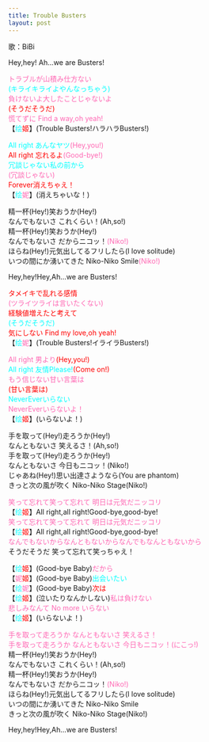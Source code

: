 ```yaml
---
title: Trouble Busters
layout: post
---
```

歌：BiBi

<p>Hey,hey! Ah...we are Busters!</p>

<p><font color="hotpink">トラブルが山積み仕方ない</font><br />
<font color="cyan">(キライキライよやんなっちゃう)</font><br />
<font color="hotpink">負けないよ大したことじゃないよ</font><br />
<font color="red">(そうだそうだ)</font><br />
<font color="hotpink">慌てずに Find a way,oh yeah!</font><br />
【<font color="cyan">绘</font><font color="red">姬</font>】(Trouble Busters!ハラハラBusters!)</p>

<p><font color="cyan">All right あんなヤツ</font><font color="hotpink">(Hey,you!)</font><br />
<font color="red">All right 忘れるよ</font><font color="hotpink">(Good-bye!)</font><br />
<font color="cyan">冗談じゃない私の前から</font><br />
<font color="hotpink">(冗談じゃない)</font><br />
<font color="red">Forever消えちゃえ！</font><br />
【<font color="cyan">绘</font><font color="hotpink">妮</font>】(消えちゃいな！)</p>

<p>精一杯(Hey!)笑おうか(Hey!)<br />
なんでもないさ これくらい！(Ah,so!)<br />
精一杯(Hey!)笑おうか(Hey!)<br />
なんでもないさ だからニコッ！<font color="hotpink">(Niko!)</font><br />
ほらね(Hey!)元気出してるフリしたら(I love solitude)<br />
いつの間にか湧いてきた Niko-Niko Smile<font color="hotpink">(Niko!)</font></p>

<p>Hey,hey!Hey,Ah...we are Busters!</p>

<p><font color="red">タメイキで乱れる感情</font><br />
<font color="hotpink">(ツライツライは言いたくない)</font><br />
<font color="red">経験値増えたと考えて</font><br />
<font color="cyan">(そうだそうだ)</font><br />
<font color="red">気にしない Find my love,oh yeah!</font><br />
【<font color="cyan">绘</font><font color="hotpink">妮</font>】(Trouble Busters!イライラBusters!)</p>

<p><font color="hotpink">All right 男より</font><font color="red">(Hey,you!)</font><br />
<font color="cyan">All right 友情Please!</font><font color="red">(Come on!)</font><br />
<font color="hotpink">もう信じない甘い言葉は</font><br />
<font color="red">(甘い言葉は)</font><br />
<font color="cyan">NeverEverいらない</font><br />
<font color="hotpink">NeverEverいらないよ！</font><br />
【<font color="cyan">绘</font><font color="red">姬</font>】(いらないよ！)</p>

<p>手を取って(Hey!)走ろうか(Hey!)<br />
なんともないさ 笑えるさ！(Ah,so!)<br />
手を取って(Hey!)走ろうか(Hey!)<br />
なんともないさ 今日もニコッ！(Niko!)<br />
じゃあね(Hey!)思い出達さようなら(You are phantom)<br />
きっと次の風が吹く Niko-Niko Stage(Niko!)</p>

<p><font color="hotpink">笑って忘れて笑って忘れて 明日は元気だニッコリ</font><br />
【<font color="cyan">绘</font><font color="red">姬</font>】All right,all right!Good-bye,good-bye!<br />
<font color="hotpink">笑って忘れて笑って忘れて 明日は元気だニッコリ</font><br />
【<font color="cyan">绘</font><font color="red">姬</font>】All right,all right!Good-bye,good-bye!<br />
<font color="hotpink">なんでもないからなんともないからなんでもなんともないから</font><br />
そうだそうだ 笑って忘れて笑っちゃえ！</p>

<p>【<font color="cyan">绘</font><font color="red">姬</font>】(Good-bye Baby)<font color="hotpink">だから</font><br />
【<font color="hotpink">妮</font><font color="red">姬</font>】(Good-bye Baby)<font color="cyan">出会いたい</font><br />
【<font color="cyan">绘</font><font color="hotpink">妮</font>】(Good-bye Baby)<font color="red">次は</font><br />
【<font color="cyan">绘</font><font color="red">姬</font>】(泣いたりなんかしない)<font color="hotpink">私は負けない<br />
悲しみなんて No more いらない</font><br />
【<font color="cyan">绘</font><font color="red">姬</font>】(いらないよ！)</p>

<p><font color="hotpink">手を取って走ろうか なんともないさ 笑えるさ！<br />
手を取って走ろうか なんともないさ 今日もニコッ！(にこっ!)</font><br />
精一杯(Hey!)笑おうか(Hey!)<br />
なんでもないさ これくらい！(Ah,so!)<br />
精一杯(Hey!)笑おうか(Hey!)<br />
なんでもないさ だからニコッ！<font color="hotpink">(Niko!)</font><br />
ほらね(Hey!)元気出してるフリしたら(I love solitude)<br />
いつの間にか湧いてきた Niko-Niko Smile<br />
きっと次の風が吹く Niko-Niko Stage(Niko!)</p>

<p>Hey,hey!Hey,Ah...we are Busters!</p>